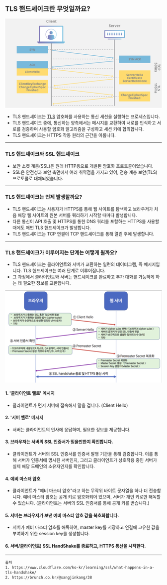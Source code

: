 
## TLS 핸드셰이크란 무엇일까요?

![TLS_HandShake.md.png](..%2F..%2F..%2F..%2F..%2Fetc%2Fimage%2FNetwork_image%2F7Layer%2FHttp%2FTLS_HandShake.md.png)
- TLS 핸드셰이크는 [TLS](..%2F..%2FTransport%20Layer%2FTLS%20%26%20SSL.md) 암호화를 사용하는 통신 세션을 실행하는 프로세스입니다.
- TLS 핸드셰이크 중에, 통신하는 양측에서는 메시지를 교환하여 서로를 인식하고 서로를 검증하며 사용할 암호화 알고리즘을 구성하고 세션 키에 합의합니다.
- TLS 핸드셰이크는 HTTPS 작동 원리의 근간을 이룹니다.

--- 

### TLS 핸드셰이크와 SSL 핸드셰이크
- 보안 소켓 계층(SSL)은 원래 HTTP용으로 개발된 암호화 프로토콜이었습니다.
- SSL은 안전성과 보안 측면에서 여러 취약점을 가지고 있어, 전송 계층 보안(TLS) 프로토콜로 대체되었습니다.

--- 

### TLS 핸드셰이크는 언제 발생할까요?
- TLS 핸드셰이크는 사용자가 HTTPS를 통해 웹 사이트를 탐색하고 브라우저가 처음 해당 웹 사이트의 원본 서버를 쿼리하기 시작할 때마다 발생합니다. 
- 다른 통신이 API 호출 및 HTTPS를 통한 DNS 쿼리를 포함하는 HTTPS를 사용할 때에도 매번 TLS 핸드셰이크가 발생합니다.
- TLS 핸드셰이크는 TCP 연결이 TCP 핸드셰이크를 통해 열린 후에 발생합니다.

--- 

### TLS 핸드셰이크가 이루어지는 단계는 어떻게 될까요?
- TLS 핸드셰이크는 클라이언트와 서버가 교환하는 일련의 데이터그램, 즉 메시지입니다. TLS 핸드셰이크는 여러 단계로 이루어집니다. 
- 그 과정에서 클라이언트와 서버는 핸드셰이크를 완료하고 추가 대화를 가능하게 하는 데 필요한 정보를 교환합니다.

![TLS Flow.png](..%2F..%2F..%2F..%2F..%2Fetc%2Fimage%2FNetwork_image%2F7Layer%2FHttp%2FTLS%20Flow.png)

#### 1. '클라이언트 헬로' 메시지
- 클라이언트가 먼저 서버에 접속해서 말을 겁니다. (Client Hello)

#### 2. '서버 헬로' 메시지
- 서버는 클라이언트의 인사에 응답하며, 필요한 정보를 제공합니다.

#### 3. 브라우저는 서버의 SSL 인증서가 믿을만한지 확인합니다.
- 클라이언트가 서버의 SSL 인증서를 인증서 발행 기관을 통해 검증합니다. 이를 통해 서버가 인증서에 명시된 서버인지, 그리고 클라이언트가 상호작용 중인 서버가 실제 해당 도메인의 소유자인지를 확인합니다.

#### 4. 예비 마스터 암호
- 클라이언트가 "예비 마스터 암호"라고 하는 무작위 바이트 문자열을 하나 더 전송합니다. 예비 마스터 암호는 공개 키로 암호화되어 있으며, 서버가 개인 키로만 해독할 수 있습니다. (클라이언트는 서버의 SSL 인증서를 통해 공개 키를 받습니다.)

#### 5. 서버는 브라우저가 보낸 예비 마스터 암호 값을 복호화합니다.
- 서버가 예비 마스터 암호를 해독하여, master key를 저장하고 연결에 고유한 값을 부여하기 위한 session key를 생성합니다.

#### 6. 서버/클라이언트) SSL HandShake를 종료하고, HTTPS 통신을 시작한다.

---
```
출처
1. https://www.cloudflare.com/ko-kr/learning/ssl/what-happens-in-a-tls-handshake/
2. https://brunch.co.kr/@sangjinkang/38
```

